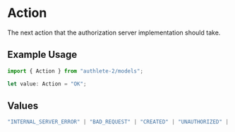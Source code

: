 # Action

The next action that the authorization server implementation should take.


## Example Usage

```typescript
import { Action } from "authlete-2/models";

let value: Action = "OK";
```

## Values

```typescript
"INTERNAL_SERVER_ERROR" | "BAD_REQUEST" | "CREATED" | "UNAUTHORIZED" | "FORBIDDEN" | "JSON" | "JWT" | "OK"
```